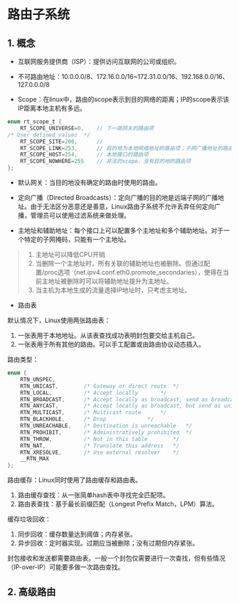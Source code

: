 # 路由子系统

## 1. 概念

- 互联网服务提供商（ISP）：提供访问互联网的公司或组织。

- 不可路由地址：10.0.0.0/8、172.16.0.0/16~172.31.0.0/16、192.168.0.0/16、127.0.0.0/8

- Scope：在linux中，路由的scope表示到目的网络的距离；IP的scope表示该IP距离本地主机有多远。

```c
enum rt_scope_t {
	RT_SCOPE_UNIVERSE=0,	// 下一跳网关的路由项
/* User defined values  */
	RT_SCOPE_SITE=200,		// 
	RT_SCOPE_LINK=253,		// 目的地为本地网络地址的路由项；子网广播地址的路由项
	RT_SCOPE_HOST=254,		// 本地接口的路由项
	RT_SCOPE_NOWHERE=255	// 非法的scope，没有目的地的路由项
};
```

- 默认网关：当目的地没有确定的路由时使用的路由。

- 定向广播（Directed Broadcasts）：定向广播的目的地是远端子网的广播地址。由于无法区分恶意还是善意，Linux路由子系统不允许丢弃任何定向广播，管理员可以使用过滤系统来做处理。

- 主地址和辅助地址：每个接口上可以配置多个主地址和多个辅助地址。对于一个特定的子网掩码，只能有一个主地址。

> 1. 主地址可以降低CPU开销
> 2. 当删除一个主地址时，所有关联的辅助地址也被删除。但通过配置/proc选项（net.ipv4.conf.eth0.promote_secondaries），使得在当前主地址被删除时可以将辅助地址提升为主地址。
> 3. 当主机为本地生成的流量选择IP地址时，只考虑主地址。

- 路由表

默认情况下，Linux使用两张路由表：
1. 一张表用于本地地址。从该表查找成功表明封包要交给主机自己。
2. 一张表用于所有其他的路由。可以手工配置或由路由协议动态插入。

路由类型：

```c
enum {
	RTN_UNSPEC,
	RTN_UNICAST,		/* Gateway or direct route	*/
	RTN_LOCAL,			/* Accept locally		*/
	RTN_BROADCAST,		/* Accept locally as broadcast, send as broadcast */
	RTN_ANYCAST,		/* Accept locally as broadcast, but send as unicast */
	RTN_MULTICAST,		/* Multicast route		*/
	RTN_BLACKHOLE,		/* Drop				*/
	RTN_UNREACHABLE,	/* Destination is unreachable   */
	RTN_PROHIBIT,		/* Administratively prohibited	*/
	RTN_THROW,			/* Not in this table		*/
	RTN_NAT,			/* Translate this address	*/
	RTN_XRESOLVE,		/* Use external resolver	*/
	__RTN_MAX
};
```

路由缓存：Linux同时使用了路由缓存和路由表。

1. 路由缓存查找：从一张简单hash表中寻找完全匹配项。
2. 路由表查找：基于最长前缀匹配（Longest Prefix Match，LPM）算法。

缓存垃圾回收：

1. 同步回收：缓存数量达到阈值；内存紧张。
2. 异步回收：定时器实现。过期应当被删除；没有过期但内存紧张。

封包接收和发送都需要路由表。一般一个封包仅需要进行一次查找，但有些情况（IP-over-IP）可能要多做一次路由查找。

## 2. 高级路由